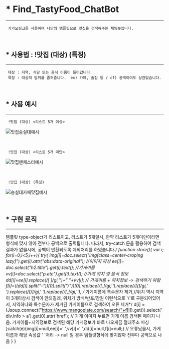 # * Find_TastyFood_ChatBot
- - -

     카카오링크를 사용하여 나만의 템플릿으로 맛집을 검색해주는 채팅봇입니다. 

<br/>

## * 사용법 : !맛집 (대상) (특징)
- - -

     대상 : 지역, 식당 또는 음식 이름이 들어갑니다.
     특징 : 대상의 범위를 좁혀줍니다.  ex) 카페, 술집 등 / cf) 공백이여도 상관없습니다.

<br/>

## * 사용 예시
- - -

     !맛집 (대상) <리스트 5개 이상>
   ![맛집숭실대예시](https://user-images.githubusercontent.com/47052106/88888394-34fb9480-d279-11ea-9f1e-2647a667c51e.jpg)

<br/>

     !맛집 (대상) <리스트 5개 미만>
  ![맛집맨체스터예시](https://user-images.githubusercontent.com/47052106/88888541-75f3a900-d279-11ea-9e20-66937a195925.jpg)
   
<br/>

     !맛집 (대상) (특징)
  ![숭실대카페맛집예시](https://user-images.githubusercontent.com/47052106/88888575-8a37a600-d279-11ea-83a1-30d56d09faba.jpg)
  
   
<br/>

## * 구현 로직
- - -
템플릿 type-object가 리스트이고, 리스트가 5개일시, 만약 리스트가 5개미만이라면 형식에 맞지 않아 전부다 공백으로 출력됩니다.
따라서, try-catch 문을 활용하여 검색결과가 없을시에, 공백이 반환되도록 예외처리를 하였습니다.*/
function store(){
  var i;
  for(i=0;i<5;i++){
    try{
      img[i]=doc.select("img[class=center-croping lazy]").get(i).attr("abs:data-original"); //이미지 파싱
      ee[i]= doc.select("h2.title").get(i).text(); //가게이름
      vv[i]=doc.select("p.etc").get(i).text(); //가게 위치 및 음식 정보
      dd[i]=ee[i].replace(/[ ]/gi,'')+" "+vv[i]; // 가게이름 + 위치정보 -> 검색하기 위함
      f[i]=((dd[i].split("-"))[0].split("/"))[0].replace(/[.]/gi,'').replace(/[(]/gi,' ').replace(/[)]/gi,' ').replace(/[,]/gi,'');
      /* 가게이름에 특수문자 제거,//위치 역시 지역이 3개이상시 검색이 안되길래, 위치가 방배/반포/잠원 이런식으로 '/'로 구분되어있어서,
      지역하나와 특수문자가 제거된 가게이름으로 검색하여 오류 제거*/
      d[i] = (Jsoup.connect("https://www.mangoplate.com/search/"+f[i]).get()).select('div.info > a').get(0).attr('href');
      // 가게 이미지 누르면 가게 이름 검색된 페이지 나옴. 가게이름+지역정보로 검색된 해당 가게정보가 바로 나오게끔 절대주소 파싱
    }catch(e){img[i]=null,ee[i]=' ',vv[i]=' ',dd[i]=null,f[i]=null;}
    // 오류났을시, 가게이름과 해당 속성값 ' '처리 -> null 일 경우 템플릿형식에 맞지않아 전부다 공백으로 나옴
  }
}
